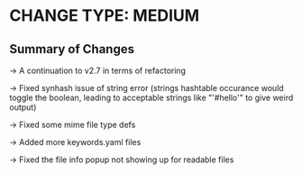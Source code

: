 # CHANGE TYPE: MEDIUM

## Summary of Changes

-> A continuation to v2.7 in terms of refactoring

-> Fixed synhash issue of string error (strings hashtable occurance would toggle the boolean, leading to acceptable strings like "'#hello'" to give weird output)

-> Fixed some mime file type defs

-> Added more keywords.yaml files

-> Fixed the file info popup not showing up for readable files
